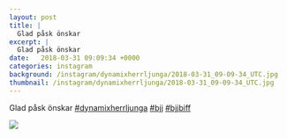 ```yaml
---
layout: post
title: |
  Glad påsk önskar 
excerpt: |
  Glad påsk önskar   
date:   2018-03-31 09:09:34 +0000
categories: instagram
background: /instagram/dynamixherrljunga/2018-03-31_09-09-34_UTC.jpg
thumbnail: /instagram/dynamixherrljunga/2018-03-31_09-09-34_UTC.jpg
---
```

Glad påsk önskar [#dynamixherrljunga](https://www.instagram.com/explore/tags/dynamixherrljunga/) [#bjj](https://www.instagram.com/explore/tags/bjj/) [#bjjbiff](https://www.instagram.com/explore/tags/bjjbiff/)



<img src='/www-dynamix-herrljunga/instagram/dynamixherrljunga/2018-03-31_09-09-34_UTC.jpg' class='img-fluid' />
